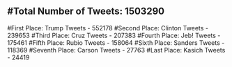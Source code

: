 #Total Number of Tweets: 1503290 
---
#First Place: Trump Tweets - 552178
#Second Place: Clinton Tweets - 239653
#Third Place: Cruz Tweets - 207383
#Fourth Place: Jeb! Tweets - 175461
#Fifth Place: Rubio Tweets - 158064
#Sixth Place: Sanders Tweets - 118369
#Seventh Place: Carson Tweets - 27763
#Last Place: Kasich Tweets - 24419
